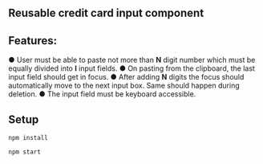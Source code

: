 ## Reusable credit card input component 

## Features:
● User must be able to paste not more than **N** digit number which must be equally divided into **I** input fields.
● On pasting from the clipboard, the last input field should get in focus.
● After adding **N** digits the focus should automatically move to the next input box. Same should happen during deletion.
● The input field must be keyboard accessible.

## Setup

```
npm install
```

```
npm start
```

